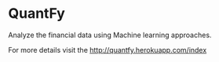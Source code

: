 # QuantFy
Analyze the financial data using Machine learning approaches.

For more details visit the http://quantfy.herokuapp.com/index
